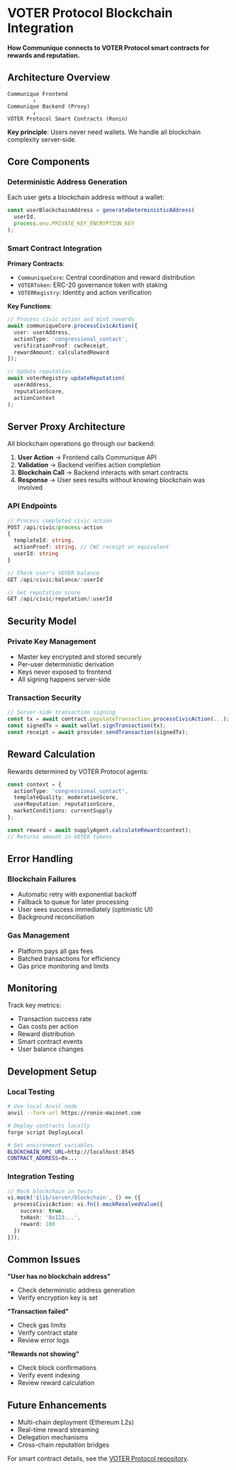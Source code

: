 # VOTER Protocol Blockchain Integration

**How Communique connects to VOTER Protocol smart contracts for rewards and reputation.**

## Architecture Overview

```
Communique Frontend
        ↓
Communique Backend (Proxy)
        ↓
VOTER Protocol Smart Contracts (Ronin)
```

**Key principle**: Users never need wallets. We handle all blockchain complexity server-side.

## Core Components

### Deterministic Address Generation
Each user gets a blockchain address without a wallet:
```typescript
const userBlockchainAddress = generateDeterministicAddress(
  userId,
  process.env.PRIVATE_KEY_ENCRYPTION_KEY
);
```

### Smart Contract Integration

**Primary Contracts**:
- `CommuniqueCore`: Central coordination and reward distribution
- `VOTERToken`: ERC-20 governance token with staking
- `VOTERRegistry`: Identity and action verification

**Key Functions**:
```typescript
// Process civic action and mint rewards
await communiqueCore.processCivicAction({
  user: userAddress,
  actionType: 'congressional_contact',
  verificationProof: cwcReceipt,
  rewardAmount: calculatedReward
});

// Update reputation
await voterRegistry.updateReputation(
  userAddress,
  reputationScore,
  actionContext
);
```

## Server Proxy Architecture

All blockchain operations go through our backend:

1. **User Action** → Frontend calls Communique API
2. **Validation** → Backend verifies action completion
3. **Blockchain Call** → Backend interacts with smart contracts
4. **Response** → User sees results without knowing blockchain was involved

### API Endpoints

```typescript
// Process completed civic action
POST /api/civic/process-action
{
  templateId: string,
  actionProof: string, // CWC receipt or equivalent
  userId: string
}

// Check user's VOTER balance
GET /api/civic/balance/:userId

// Get reputation score
GET /api/civic/reputation/:userId
```

## Security Model

### Private Key Management
- Master key encrypted and stored securely
- Per-user deterministic derivation
- Keys never exposed to frontend
- All signing happens server-side

### Transaction Security
```typescript
// Server-side transaction signing
const tx = await contract.populateTransaction.processCivicAction(...);
const signedTx = await wallet.signTransaction(tx);
const receipt = await provider.sendTransaction(signedTx);
```

## Reward Calculation

Rewards determined by VOTER Protocol agents:

```typescript
const context = {
  actionType: 'congressional_contact',
  templateQuality: moderationScore,
  userReputation: reputationScore,
  marketConditions: currentSupply
};

const reward = await supplyAgent.calculateReward(context);
// Returns amount in VOTER tokens
```

## Error Handling

### Blockchain Failures
- Automatic retry with exponential backoff
- Fallback to queue for later processing
- User sees success immediately (optimistic UI)
- Background reconciliation

### Gas Management
- Platform pays all gas fees
- Batched transactions for efficiency
- Gas price monitoring and limits

## Monitoring

Track key metrics:
- Transaction success rate
- Gas costs per action
- Reward distribution
- Smart contract events
- User balance changes

## Development Setup

### Local Testing
```bash
# Use local Anvil node
anvil --fork-url https://ronin-mainnet.com

# Deploy contracts locally
forge script DeployLocal

# Set environment variables
BLOCKCHAIN_RPC_URL=http://localhost:8545
CONTRACT_ADDRESS=0x...
```

### Integration Testing
```typescript
// Mock blockchain in tests
vi.mock('$lib/server/blockchain', () => ({
  processCivicAction: vi.fn().mockResolvedValue({
    success: true,
    txHash: '0x123...',
    reward: 100
  })
}));
```

## Common Issues

**"User has no blockchain address"**
- Check deterministic address generation
- Verify encryption key is set

**"Transaction failed"**
- Check gas limits
- Verify contract state
- Review error logs

**"Rewards not showing"**
- Check block confirmations
- Verify event indexing
- Review reward calculation

## Future Enhancements

- Multi-chain deployment (Ethereum L2s)
- Real-time reward streaming
- Delegation mechanisms
- Cross-chain reputation bridges

For smart contract details, see the [VOTER Protocol repository](https://github.com/communique/voter-protocol).
